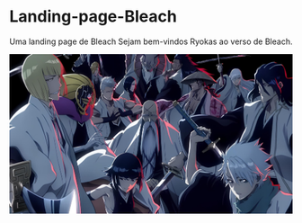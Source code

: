 # Landing-page-Bleach
 Uma landing page de Bleach
Sejam bem-vindos Ryokas ao verso de Bleach.

![alt text](<landing-page/img/Gotei 13.jpeg>)